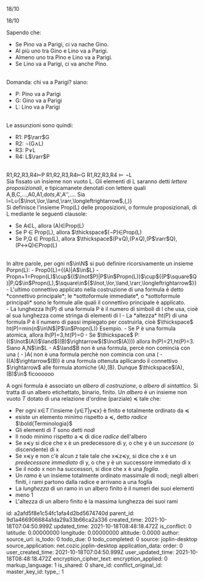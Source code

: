 18/10

18/10


Sapendo che:
- Se Pino va a Parigi, ci va nache Gino.
- Al più uno tra Gino e Lino va a Parigi.
- Almeno uno tra Pino e Lino va a Parigi.
- Se Lino va a Parigi, ci va anche Pino.


<br>Domanda: chi va a Parigi?
siano:
- P: Pino va a Parigi
- G: Gino va a Parigi
- L: Lino va a Parigi

<br>Le assunzioni sono quindi:
- R1: P$\rarr$G
- R2: $\lnot$(G$\land$L)
- R3: P$\lor$L
- R4: L$\rarr$P

<br>R1,R2,R3,R4$\models$P
R1,R2,R3,R4$\models$G
R1,R2,R3,R4$\models\lnot$L
<br>
Sia fissato un insieme non vuoto L. Gli elementi di L saranno detti *lettere proposizionali*, e tipicamanete denotati con lettere quali
A,B,C,$\dots$,A0,A1,$dots$,A',A'',$\dots$.
Sia
l=L$\cup${$\lnot,\lor,\land,\rarr,\longleftrightarrow$,(,)}
<br>
Si definisce l'insieme Prop(L) delle proposizioni, o formule proposizionali,
di L mediante le seguenti clausole:
- Se A$\in$L, allora (A)$\in$Prop(L)
- Se P $\in$ Prop(L), allora
$\thickspace$($\lnot$P)$\in$Prop(L)
- Se P,Q $\in$ Prop(L), allora
$\thickspace$(P$\lor$Q),(P$\land$Q),(P$\rarr$Q),(P$\leftrightarrow$Q)$\in$Prop(L)
<br>
In altre parole, per ogni n$\in\N$ si può definire ricorsivamente un insieme Porpn(L):
- Prop0(L)={(A)|A$\in$L}
- Propn+1=Propn(L)$\cup${($\lnot$P)|P$\in$Propn(L)}$\cup${(P$\square$Q)|P,Q$\in$Propn(L),$\square\in${$\lnot,\lor,\land,\rarr,\longleftrightarrow$}}
<br>
- L'ultimo connettivo applicato nella costruzione di una formula è detto *connettivo principale*; le *sottoformule immediate*, o *sottoformule principali* sono le formule alle quali il connettivo principale è applicato.
<br>
- La lunghezza lh(P) di una formula P è il numero di simboli di l che usa, cioè al sua lunghezza come stringa di elementi di l
- La *altezza* ht(P) di una formula P è il numero di passi impiegato per costruirla, cioè
$\thickspace$ ht(P)=min{n$\in\N$|P$\in$Propn(L)}
Esempio.
- Se P è una formula atomica, allora lh(P)=3,ht(P)=0
- Se
$\thickspace$ P:(($\lnot$(A))$\land$((B)$\rightarrow$($\lnot$(A))))
allora lh(P)=21,ht(P)=3.
<br>
Siano A,N$\in$L
- A$\land$B non è una formula, percè non comincia con una (
- )A( non è una formula perchè non comincia con una (
- ((A)$\rightarrow$(B)) è una formula ottenuta apllicando il connettivo $\rightarrow$ alle formula atomiche (A),(B). Dunque
$\thickspace$(A),(B)$\in$ ficoooooo

A ogni formula è associato un *albero di costruzione*, o *albero di sintattico*.
Si tratta di un albero etichettato, binario, finito.
Un *albero* è un insieme non vuoto *T* dotato di una relazione d'ordine 
(parziale) $\preceq$ tale che:
- Per ogni x$\in$*T* l'insieme {y$\in$*T*|y$\preceq$x} è finito e totalmente ordinato da $\preceq$
- esiste un elemento minimo rispetto a $\preceq$, detto *radice*
$\bold{Terminologia}$
- Gli elementi di *T* sono detti *nodi*
- Il nodo minimo rispetto a $\preceq$ di dice *radice* dell'albero
- Se x$\preceq$y si dice che x è un predecessore di y, o che y è un *succesore* (o discendente) di x
- Se x$\preceq$y e non c'è alcun z tale tale che x$\preceq$z$\preceq$y, si dice che x è un *predecessore immediato* di y, o che y è un successore immediato di x
- Se il nodo x non ha successori, si dice che x è una *foglia*.
- Un *ramo* è un insieme totalmente ordinato massimale di nodi; negli alberi finiti, i rami partono dalla radice e arrivano a una foglia
- La *lunghezza* di un ramo in un albero finito è il numeri dei suoi elementi
- meno 1
- L'altezza di un albero finito è la massima lunghezza dei suoi rami

id: a2afd5f8e1c54fc1afa4d2bd5674740d
parent_id: 9d1a466906684a1da29a33b66ca2a336
created_time: 2021-10-18T07:04:50.999Z
updated_time: 2021-10-18T08:48:18.472Z
is_conflict: 0
latitude: 0.00000000
longitude: 0.00000000
altitude: 0.0000
author: 
source_url: 
is_todo: 0
todo_due: 0
todo_completed: 0
source: joplin-desktop
source_application: net.cozic.joplin-desktop
application_data: 
order: 0
user_created_time: 2021-10-18T07:04:50.999Z
user_updated_time: 2021-10-18T08:48:18.472Z
encryption_cipher_text: 
encryption_applied: 0
markup_language: 1
is_shared: 0
share_id: 
conflict_original_id: 
master_key_id: 
type_: 1